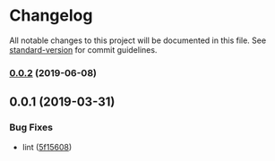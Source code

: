 # Changelog

All notable changes to this project will be documented in this file. See [standard-version](https://github.com/conventional-changelog/standard-version) for commit guidelines.

### [0.0.2](https://github.com/36node/content-sdk/compare/v0.0.1...v0.0.2) (2019-06-08)



## 0.0.1 (2019-03-31)


### Bug Fixes

* lint ([5f15608](https://github.com/36node/content-sdk/commit/5f15608))
